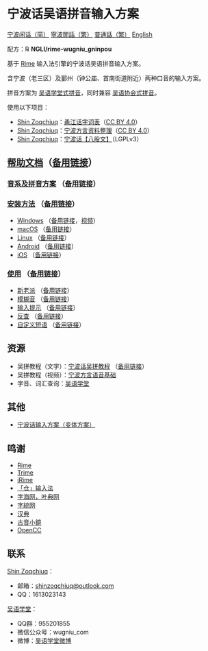 # 宁波话吴语拼音输入方案

[宁波闲话（简）](./README.wuu-Hans-CN.md) [寧波閒話（繁）](./README.md) [普通話（繁）](./README.cmn-Hant-CN.md) [English](./README.en.md)

配方：℞ **NGLI/rime-wugniu_gninpou**

基于 [Rime](https://rime.im/) 输入法引擎的宁波话吴语拼音输入方案。

含宁波（老三区）及鄞州（钟公庙、首南街道附近）两种口音的输入方案。

拼音方案为 [吴语学堂式拼音](https://github.com/NGLI/rime-wugniu_gninpou/wiki/音系及拼音方案)，同时兼容 [吴语协会式拼音](http://wu-chinese.com/romanization/)。

使用以下项目：

- [Shin Zoqchiuq](https://github.com/shinzoqchiuq)：[甬江话字词表](https://github.com/ionkaon/dictionary)（[CC BY 4.0](https://creativecommons.org/licenses/by/4.0/)）
- [Shin Zoqchiuq](https://github.com/shinzoqchiuq)：[宁波方言资料整理](https://github.com/ionkaon/data)（[CC BY 4.0](https://creativecommons.org/licenses/by/4.0/)）
- [Shin Zoqchiuq](https://github.com/shinzoqchiuq)：[宁波话【八股文】](https://github.com/ionkaon/gninpou-essay)（LGPLv3）

## [帮助文档](https://github.com/NGLI/rime-wugniu_gninpou/wiki)（[备用链接](https://gitee.com/ionkaon/rime-wugniu_gninpou/wikis)）

### [音系及拼音方案](https://github.com/NGLI/rime-wugniu_gninpou/wiki/音系及拼音方案) （[备用链接](https://gitee.com/ionkaon/rime-wugniu_gninpou/wikis/音系及拼音方案)）

### [安装方法](https://ngli.github.io/安装方法/安装方法.html) （[备用链接](https://ngli.gitee.io/安装方法/安装方法.html)）

- [Windows](https://ngli.github.io/安装方法/Windows.html) （[备用链接](https://ngli.gitee.io/安装方法/Windows.html)，[视频](https://www.bilibili.com/video/BV1db411S7gf)）
- [macOS](https://ngli.github.io/安装方法/macOS.html) （[备用链接](https://ngli.gitee.io/安装方法/macOS.html)）
- [Linux](https://ngli.github.io/安装方法/Linux.html) （[备用链接](https://ngli.gitee.io/安装方法/Linux.html)）
- [Android](https://ngli.github.io/安装方法/Android.html) （[备用链接](https://ngli.gitee.io/安装方法/Android.html)）
- [iOS](https://ngli.github.io/安装方法/iOS.html) （[备用链接](https://ngli.gitee.io/安装方法/iOS.html)）

### [使用](https://github.com/NGLI/rime-wugniu_gninpou/wiki/使用) （[备用链接](https://gitee.com/ionkaon/rime-wugniu_gninpou/wikis/使用)）

- [新老派](https://github.com/NGLI/rime-wugniu_gninpou/wiki/使用#新老派) （[备用链接](https://gitee.com/ionkaon/rime-wugniu_gninpou/wikis/使用#新老派)）
- [模糊音](https://github.com/NGLI/rime-wugniu_gninpou/wiki/使用#模糊音) （[备用链接](https://gitee.com/ionkaon/rime-wugniu_gninpou/wikis/使用#模糊音)）
- [输入提示](https://github.com/NGLI/rime-wugniu_gninpou/wiki/使用#输入提示) （[备用链接](https://gitee.com/ionkaon/rime-wugniu_gninpou/wikis/使用#输入提示)）
- [反查](https://github.com/NGLI/rime-wugniu_gninpou/wiki/使用#反查) （[备用链接](https://gitee.com/ionkaon/rime-wugniu_gninpou/wikis/使用#反查)）
- [自定义短语](https://github.com/NGLI/rime-wugniu_gninpou/wiki/使用#自定义短语) （[备用链接](https://gitee.com/ionkaon/rime-wugniu_gninpou/wikis/使用#自定义短语)）

## 资源

- 吴拼教程（文字）：[宁波话吴拼教程](https://ionkaon.github.io/phin-in-tutorial/) （[备用链接](https://ionkaon.gitee.io/phin-in-tutorial/)）
- 吴拼教程（视频）：[宁波方言语音基础](https://www.bilibili.com/video/BV1P3411J7qq)
- 字音、词汇查询：[吴语学堂](https://www.wugniu.com/)

## 其他

- [宁波话输入方案（变体方案）](https://github.com/ionkaon/rime-gninpou-variant)

## 鸣谢

- [Rime](https://rime.im/)
- [Trime](https://github.com/osfans/trime)
- [iRime](https://github.com/jimmy54/iRime)
- [「仓」输入法](https://github.com/imfuxiao/Hamster)
- [字海网，叶典网](http://yedict.com/)
- [字統网](https://zi.tools/)
- [汉典](http://www.zdic.net/)
- [古音小鏡](http://www.kaom.net/)
- [OpenCC](https://opencc.byvoid.com/)

## 联系

[Shin Zoqchiuq](https://github.com/shinzoqchiuq)：

- 邮箱：shinzoqchiuq@outlook.com
- QQ：1613023143

[吴语学堂](https://www.wugniu.com/)：

- QQ群：955201855
- 微信公众号：wugniu_com
- 微博：[吴语学堂微博](https://weibo.com/u/6541762299)
